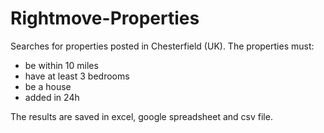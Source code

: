 # Rightmove-Properties
Searches for properties posted in Chesterfield (UK). 
The properties must:
- be within 10 miles 
- have at least 3 bedrooms
- be a house
- added in 24h

The results are saved in excel, google spreadsheet and csv file.
